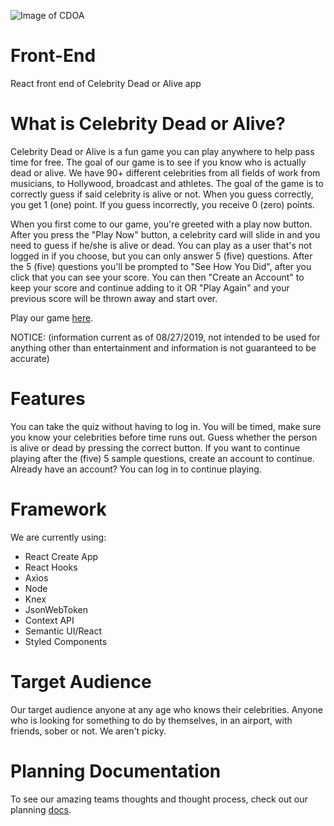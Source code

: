 ![Image of CDOA](https://res.cloudinary.com/studio-mogwai/image/upload/v1567102017/cdoa_logo.png)
# Front-End
React front end of Celebrity Dead or Alive app

# What is Celebrity Dead or Alive?
Celebrity Dead or Alive is a fun game you can play anywhere to help pass time for free. The goal of our game is to see if you know who is actually dead or alive. We have 90+ different celebrities from all fields of work from musicians, to Hollywood, broadcast and athletes. The goal of the game is to correctly guess if said celebrity is alive or not. When you guess correctly, you get 1 (one) point. If you guess incorrectly, you receive 0 (zero) points.

When you first come to our game, you're greeted with a play now button. After you press the "Play Now" button, a celebrity card will slide in and you need to guess if he/she is alive or dead. You can play as a user that's not logged in if you choose, but you can only answer 5 (five) questions. After the 5 (five) questions you'll be prompted to "See How You Did", after you click that you can see your score. You can then "Create an Account" to keep your score and continue adding to it OR "Play Again" and your previous score will be thrown away and start over.


Play our game [here](https://pedantic-bardeen-27d080.netlify.com/).

NOTICE: (information current as of 08/27/2019, not intended to be used for anything other than entertainment and information is not guaranteed to be accurate)

# Features
You can take the quiz without having to log in.
You will be timed, make sure you know your celebrities before time runs out.
Guess whether the person is alive or dead by pressing the correct button.
If you want to continue playing after the (five) 5 sample questions, create an account to continue. 
Already have an account? You can log in to continue playing.

# Framework
We are currently using:

* React Create App
* React Hooks
* Axios
* Node
* Knex
* JsonWebToken
* Context API
* Semantic UI/React
* Styled Components

# Target Audience
Our target audience anyone at any age who knows their celebrities. 
Anyone who is looking for something to do by themselves, in an airport, with friends, sober or not. We aren't picky.

# Planning Documentation
To see our amazing teams thoughts and thought process, check out our planning [docs](https://docs.google.com/document/d/1t7bJTvyOQcaZdq6QX-uZukNAxxgAPzehMUu0QtpS6Qo/edit?usp=sharing).
